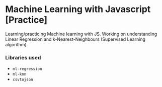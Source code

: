 # Machine Learning with Javascript [Practice]

Learning/practicing Machine learning with JS. Working on understanding Linear Regression and k-Nearest-Neighbours (Supervised Learning algorithm).

### Libraries used
- `ml-regression`
- `ml-knn`
- `csvtojson`